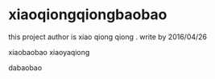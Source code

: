 # xiaoqiongqiongbaobao
this project author is xiao qiong qiong . write by 2016/04/26

xiaobaobao xiaoyaqiong 

dabaobao
